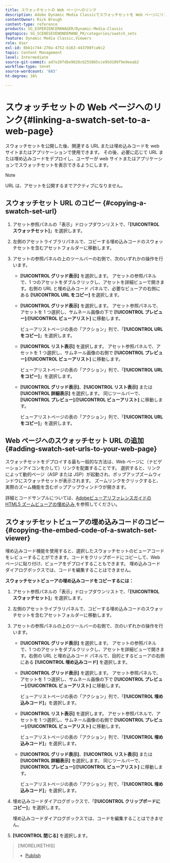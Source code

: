 ```yaml
---
title: スウォッチセットの Web ページへのリンク
description: Adobe Dynamic Media Classicでスウォッチセットを Web ページにリンクする方法について説明します。
contentOwner: Rick Brough
content-type: reference
products: SG_EXPERIENCEMANAGER/Dynamic-Media-Classic
geptopics: SG_SCENESEVENONDEMAND_PK/categories/swatch_sets
feature: Dynamic Media Classic,Viewers
role: User
exl-id: 8bb1c744-270a-4752-b163-443708fca6c2
topic: Content Management
level: Intermediate
source-git-commit: ad7e20fdbe9028c6255865cce95d109f9e9eeab2
workflow-type: tm+mt
source-wordcount: '683'
ht-degree: 16%

---
```


# スウォッチセットの Web ページへのリンク{#linking-a-swatch-set-to-a-web-page}

スウォッチセットを公開した後、関連する URL または埋め込みコードを web サイトまたはアプリケーションで使用できます。 その後、必要に応じて URL または埋め込みコードをデプロイし、ユーザーが web サイトまたはアプリケーションでスウォッチセットを表示できるようにします。

>[!NOTE]
>
>URL は、アセットを公開するまでアクティブになりません。

## スウォッチセット URL のコピー {#copying-a-swatch-set-url}

1. アセット参照パネルの「表示」ドロップダウンリストで、「**[!UICONTROL スウォッチセット]**」を選択します。
1. 左側のアセットライブラリパネルで、コピーする埋め込みコードのスウォッチセットを含むアセットフォルダーに移動します。
1. アセットの参照パネルの上のツールバーの右側で、次のいずれかの操作を行います。

   * **[!UICONTROL グリッド表示]** を選択します。 アセットの参照パネルで、1 つのアセットをダブルクリックし、アセットを詳細ビューで開きます。右側の URL と埋め込みコード パネルで、必要なビューアの右側にある **[!UICONTROL URL をコピー]** を選択します。
   * **[!UICONTROL グリッド表示]** を選択します。 アセット参照パネルで、アセットを 1 つ選択し、サムネール画像の下で **[!UICONTROL プレビュー]**/**[!UICONTROL ビューアリスト]** に移動します。

     ビューアリストページの表の「アクション」列で、「**[!UICONTROL URL をコピー]**」を選択します。

   * **[!UICONTROL リスト表示]** を選択します。 アセット参照パネルで、アセットを 1 つ選択し、サムネール画像の右側で **[!UICONTROL プレビュー]**/**[!UICONTROL ビューアリスト]** に移動します。

     ビューアリストページの表の「アクション」列で、「**[!UICONTROL URL をコピー]**」を選択します。

   * **[!UICONTROL グリッド表示]**、**[!UICONTROL リスト表示]** または **[!UICONTROL 詳細表示]** を選択します。 同じツールバーで、**[!UICONTROL プレビュー]**/**[!UICONTROL ビューアリスト]** に移動します。

     ビューアリストページの表の「アクション」列で、「**[!UICONTROL URL をコピー]**」を選択します。

## Web ページへのスウォッチセット URL の追加 {#adding-swatch-set-urls-to-your-web-page}

スウォッチセットをデプロイする最も一般的な方法は、Web ページに（ナビゲーションアイコンを介して）リンクを配置することです。 選択すると、リンクによって動的ページ（ASP または JSP）が起動され、ポップアップズームウィンドウにスウォッチセットが表示されます。 ズームリンクをクリックすると、実際のズーム機能を含むポップアップウィンドウが開きます。

詳細とコードサンプルについては、[AdobeビューアリファレンスガイドのHTML5 ズームビューアの埋め込み ](https://experienceleague.adobe.com/ja/docs/dynamic-media-developer-resources/library/viewers-aem-assets-dmc/zoom/c-html5-20-zoom-viewer-about#section-e1c3106f5b3e445d9b95be337c2f94e2) を参照してください。

## スウォッチセットビューアの埋め込みコードのコピー {#copying-the-embed-code-of-a-swatch-set-viewer}

埋め込みコード機能を使用すると、選択したスウォッチセットのビューアコードをレビューすることができます。コードをクリップボードにコピーして、Web ページに貼り付け、ビューアをデプロイすることもできます。 埋め込みコードダイアログボックスでは、コードを編集することはできません。

**スウォッチセットビューアの埋め込みコードをコピーするには：**

1. アセット参照パネルの「表示」ドロップダウンリストで、「**[!UICONTROL スウォッチセット]**」を選択します。
1. 左側のアセットライブラリパネルで、コピーする埋め込みコードのスウォッチセットを含むアセットフォルダーに移動します。
1. アセットの参照パネルの上のツールバーの右側で、次のいずれかの操作を行います。

   * **[!UICONTROL グリッド表示]** を選択します。 アセットの参照パネルで、1 つのアセットをダブルクリックし、アセットを詳細ビューで開きます。右側の URL と埋め込みコード パネルで、目的とするビューアの右側にある **[!UICONTROL 埋め込みコード]** を選択します。
   * **[!UICONTROL グリッド表示]** を選択します。 アセット参照パネルで、アセットを 1 つ選択し、サムネール画像の下で **[!UICONTROL プレビュー]**/**[!UICONTROL ビューアリスト]** に移動します。

     ビューアリストページの表の「アクション」列で、「**[!UICONTROL 埋め込みコード]**」を選択します。

   * **[!UICONTROL リスト表示]** を選択します。 アセット参照パネルで、アセットを 1 つ選択し、サムネール画像の右側で **[!UICONTROL プレビュー]**/**[!UICONTROL ビューアリスト]** に移動します。

     ビューアリストページの表の「アクション」列で、「**[!UICONTROL 埋め込みコード]**」を選択します。

   * **[!UICONTROL グリッド表示]**、**[!UICONTROL リスト表示]** または **[!UICONTROL 詳細表示]** を選択します。 同じツールバーで、**[!UICONTROL プレビュー]**/**[!UICONTROL ビューアリスト]** に移動します。

     ビューアリストページの表の「アクション」列で、「**[!UICONTROL 埋め込みコード]**」を選択します。

1. 埋め込みコードダイアログボックスで、「**[!UICONTROL クリップボードにコピー]**」を選択します。

   埋め込みコードダイアログボックスでは、コードを編集することはできません。

1. **[!UICONTROL 閉じる]** を選択します。

>[!MORELIKETHIS]
>
>* [Publish](publishing-files.md#publishing_files)

